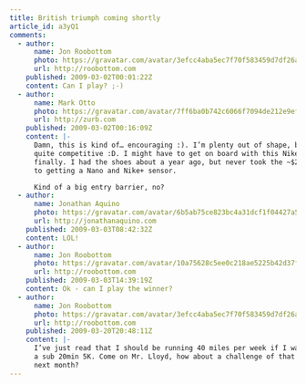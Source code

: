 ```yaml
---
title: British triumph coming shortly
article_id: a3yQ1
comments:
  - author:
      name: Jon Roobottom
      photo: https://gravatar.com/avatar/3efcc4aba5ec7f70f583459d7df26a3a
      url: http://roobottom.com
    published: 2009-03-02T00:01:22Z
    content: Can I play? ;-)
  - author:
      name: Mark Otto
      photo: https://gravatar.com/avatar/7ff6ba0b742c6066f7094de212e9efad
      url: http://zurb.com
    published: 2009-03-02T00:16:09Z
    content: |-
      Damn, this is kind of… encouraging :). I’m plenty out of shape, but I am
      quite competitive :D. I might have to get on board with this Nike+ thing
      finally. I had the shoes about a year ago, but never took the ~$200 plunge
      to getting a Nano and Nike+ sensor.

      Kind of a big entry barrier, no?
  - author:
      name: Jonathan Aquino
      photo: https://gravatar.com/avatar/6b5ab75ce823bc4a31dcf1f04427a582
      url: http://jonathanaquino.com
    published: 2009-03-03T08:42:32Z
    content: LOL!
  - author:
      name: Jon Roobottom
      photo: https://gravatar.com/avatar/10a75628c5ee0c218ae5225b42d37f42
      url: http://roobottom.com
    published: 2009-03-03T14:39:19Z
    content: Ok - can I play the winner?
  - author:
      name: Jon Roobottom
      photo: https://gravatar.com/avatar/3efcc4aba5ec7f70f583459d7df26a3a
      url: http://roobottom.com
    published: 2009-03-20T20:48:11Z
    content: |-
      I’ve just read that I should be running 40 miles per week if I want to do
      a sub 20min 5K. Come on Mr. Lloyd, how about a challenge of that nature
      next month?
---
```

